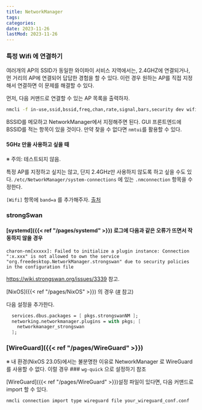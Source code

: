 ```yaml
---
title: NetworkManager
tags:
categories:
date: 2023-11-26
lastMod: 2023-11-26
---
```

### 특정 Wifi 에 연결하기

여러개의 AP의 SSID가 동일한 와이파이 서비스 지역에서는, 2.4GHZ에 연결되거나, 먼 거리의 AP에 연결되어 답답한 경험을 할 수 있다. 이런 경우 원하는 AP를 직접 지정해서 연결하면 이 문제를 해결할 수 있다.

먼저, 다음 커맨드로 연결할 수 있는 AP 목록을 출력하자.
```sh
nmcli -f in-use,ssid,bssid,freq,chan,rate,signal,bars,security dev wifi
```
BSSID를 메모하고 NetworkManager에서 지정해주면 된다. GUI 프론트엔드에 BSSID를 적는 항목이 있을 것이다. 만약 찾을 수 없다면 `nmtui`를 활용할 수 있다.

#### 5GHz 만을 사용하고 싶을 때

※ 주의: 테스트되지 않음.

특정 AP를 지정하고 싶지는 않고, 단지 2.4GHz만 사용하지 않도록 하고 싶을 수도 있다. `/etc/NetworkManager/system-connections` 에 있는 `.nmconnection` 항목을 수정한다.

`[Wifi]` 항목에 `band=a` 를 추가해주자. [출처](https://developer-old.gnome.org/NetworkManager/stable/settings-802-11-wireless.html#id-1.3.3.47.2.2.1)

### strongSwan

#### [systemd]({{< ref "/pages/systemd" >}}) 로그에 다음과 같은 오류가 뜨면서 작동하지 않을 경우

```log
charon-nm[xxxxx]: Failed to initialize a plugin instance: Connection ":x.xxx" is not allowed to own the service "org.freedesktop.NetworkManager.strongswan" due to security policies in the configuration file
```

<https://wiki.strongswan.org/issues/3339> 참고.

[NixOS]({{< ref "/pages/NixOS" >}}) 의 경우 ([#](https://github.com/NixOS/nixpkgs/issues/29873#issuecomment-338908292) 참고)

다음 설정을 추가한다. 
```nix
  services.dbus.packages = [ pkgs.strongswanNM ];
  networking.networkmanager.plugins = with pkgs; [
    networkmanager_strongswan
  ];
```

### [WireGuard]({{< ref "/pages/WireGuard" >}})

※ 내 환경(NixOS 23.05)에서는 불분명한 이유로 NetworkManager 로 WireGuard 를 사용할 수 없다. 이럴 경우 ### `wg-quick` 으로 설정하기
 참조

[WireGuard]({{< ref "/pages/WireGuard" >}})설정 파일이 있다면, 다음 커맨드로 import 할 수 있다.
```sh
nmcli connection import type wireguard file your_wireguard_conf.conf
```
